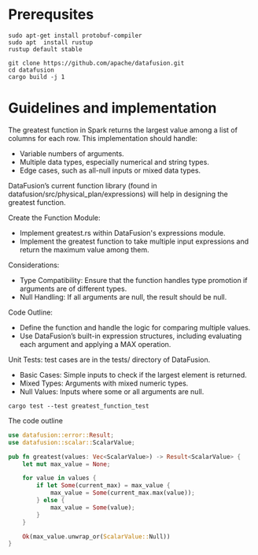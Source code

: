 # Prerequsites 

```
sudo apt-get install protobuf-compiler
sudo apt  install rustup
rustup default stable

git clone https://github.com/apache/datafusion.git
cd datafusion
cargo build -j 1
```


# Guidelines and implementation

The greatest function in Spark returns the largest value among a list of columns for each row. This implementation should handle:
* Variable numbers of arguments.
* Multiple data types, especially numerical and string types.
* Edge cases, such as all-null inputs or mixed data types.

DataFusion’s current function library (found in datafusion/src/physical_plan/expressions) will help in designing the greatest function.



Create the Function Module:
* Implement greatest.rs within DataFusion's expressions module.
* Implement the greatest function to take multiple input expressions and return the maximum value among them.

Considerations:
* Type Compatibility: Ensure that the function handles type promotion if arguments are of different types.
* Null Handling: If all arguments are null, the result should be null.

Code Outline:
* Define the function and handle the logic for comparing multiple values.
* Use DataFusion’s built-in expression structures, including evaluating each argument and applying a MAX operation.

Unit Tests: test cases are in the tests/ directory of DataFusion.
* Basic Cases: Simple inputs to check if the largest element is returned.
* Mixed Types: Arguments with mixed numeric types.
* Null Values: Inputs where some or all arguments are null.

```
cargo test --test greatest_function_test
```


The code outline 

```rust 
use datafusion::error::Result;
use datafusion::scalar::ScalarValue;

pub fn greatest(values: Vec<ScalarValue>) -> Result<ScalarValue> {
    let mut max_value = None;

    for value in values {
        if let Some(current_max) = max_value {
            max_value = Some(current_max.max(value));
        } else {
            max_value = Some(value);
        }
    }

    Ok(max_value.unwrap_or(ScalarValue::Null))
}
```

